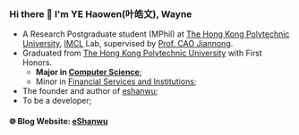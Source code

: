 ### Hi there 👋 I'm YE Haowen(叶皓文), Wayne

- A Research Postgraduate student (MPhil) at [The Hong Kong Polytechnic University](https://www.polyu.edu.hk/en/), [IMCL](https://www4.comp.polyu.edu.hk/~labimcl/) Lab, supervised by [Prof. CAO Jiannong](https://www4.comp.polyu.edu.hk/~csjcao/).
- Graduated from [The Hong Kong Polytechnic University](https://www.polyu.edu.hk/en/) with First Honors.
  - **Major in [Computer Science](https://www.polyu.edu.hk/comp/)**;
  - Minor in [Financial Services and Institutions](https://www.polyu.edu.hk/af/study/undergraduate-programmes/minor-programme-in-financial-services-and-institutions/);
- The founder and author of [eshanwu](https://eshanwu.cn/);
- To be a developer;

#### 🌐 Blog Website: [eShanwu](https://eshanwu.cn)

<!--
**ShanYu0205/ShanYu0205** is a ✨ _special_ ✨ repository because its `README.md` (this file) appears on your GitHub profile.

Here are some ideas to get you started:

- 🔭 I’m currently working on ...
- 🌱 I’m currently learning ...
- 👯 I’m looking to collaborate on ...
- 🤔 I’m looking for help with ...
- 💬 Ask me about ...
- 📫 How to reach me: ...
- 😄 Pronouns: ...
- ⚡ Fun fact: ...
-->
